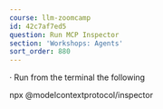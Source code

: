 ```yaml
---
course: llm-zoomcamp
id: 42c7af7ed5
question: Run MCP Inspector
section: 'Workshops: Agents'
sort_order: 880
---
```


·   Run from the terminal the following

npx @modelcontextprotocol/inspector

